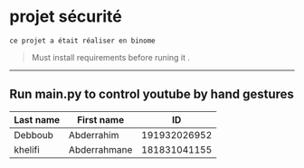 # projet sécurité
    ce projet a était réaliser en binome

> Must install requirements before runing it 
.
---
## Run main.py to control youtube by hand gestures


| Last name   | First name  | ID           |
| ----------- | ----------- | ------------ |
| Debboub     | Abderrahim  | 191932026952 |
| khelifi     | Abderrahmane| 181831041155 |
